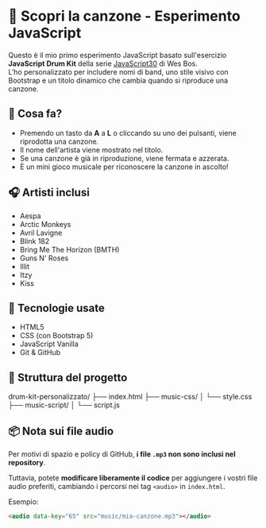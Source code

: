 # 🎵 Scopri la canzone - Esperimento JavaScript

Questo è il mio primo esperimento JavaScript basato sull'esercizio **JavaScript Drum Kit** della serie [JavaScript30](https://javascript30.com/) di Wes Bos.  
L'ho personalizzato per includere nomi di band, uno stile visivo con Bootstrap e un titolo dinamico che cambia quando si riproduce una canzone.

## 🚀 Cosa fa?

- Premendo un tasto da **A** a **L** o cliccando su uno dei pulsanti, viene riprodotta una canzone.
- Il nome dell'artista viene mostrato nel titolo.
- Se una canzone è già in riproduzione, viene fermata e azzerata.
- È un mini gioco musicale per riconoscere la canzone in ascolto!

## 🎧 Artisti inclusi

- Aespa
- Arctic Monkeys
- Avril Lavigne
- Blink 182
- Bring Me The Horizon (BMTH)
- Guns N' Roses
- Illit
- Itzy
- Kiss

## 🧰 Tecnologie usate

- HTML5
- CSS (con Bootstrap 5)
- JavaScript Vanilla
- Git & GitHub

## 📁 Struttura del progetto

drum-kit-personalizzato/
├── index.html
├── music-css/
│ └── style.css
├── music-script/
│ └── script.js


## 📦 Nota sui file audio

Per motivi di spazio e policy di GitHub, **i file `.mp3` non sono inclusi nel repository**.

Tuttavia, potete **modificare liberamente il codice** per aggiungere i vostri file audio preferiti, cambiando i percorsi nei tag `<audio>` in `index.html`.

Esempio:

```html
<audio data-key="65" src="music/mia-canzone.mp3"></audio>
